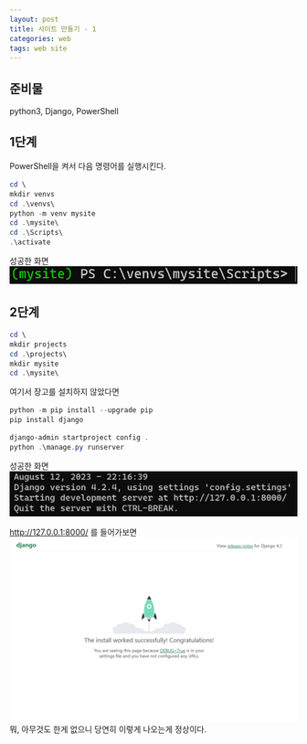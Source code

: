 ```yaml
---
layout: post
title: 사이트 만들기 - 1
categories: web
tags: web site
---
```

## 준비물
python3, Django, PowerShell

## 1단계
PowerShell을 켜서 다음 명령어를 실행시킨다.

```PowerShell
cd \
mkdir venvs
cd .\venvs\
python -m venv mysite
cd .\mysite\
cd .\Scripts\
.\activate
```
성공한 화면
![image](/assets/images/site/1/mysite_activate.png)

## 2단계
```PowerShell
cd \
mkdir projects
cd .\projects\
mkdir mysite
cd .\mysite\
```
여기서 장고를 설치하지 않았다면
```PowerShell
python -m pip install --upgrade pip
pip install django
```

```PowerShell
django-admin startproject config .
python .\manage.py runserver
```

성공한 화면
![image](/assets/images/site/1/django_start.png)


http://127.0.0.1:8000/ 를 들어가보면
![image](/assets/images/site/1/django.png)
뭐, 아무것도 한게 없으니 당연히 이렇게 나오는게 정상이다.